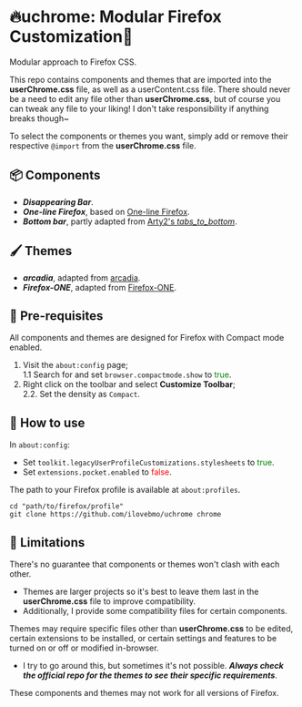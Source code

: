 # 🔥uchrome: Modular Firefox Customization🦊

Modular approach to Firefox CSS.

This repo contains components and themes that are imported into the **userChrome.css** file, as well as a userContent.css file. There should never be a need to edit any file other than **userChrome.css**, but of course you can tweak any file to your liking! I don't take responsibility if anything breaks though~

To select the components or themes you want, simply add or remove their respective `@import` from the **userChrome.css** file.

## 📦 Components

- **_Disappearing Bar_**.
- **_One-line Firefox_**, based on [One-line Firefox](https://github.com/khuedoan/one-line-firefox).
- **_Bottom bar_**, partly adapted from [Arty2's _tabs_to_bottom_](https://github.com/Arty2/userstyles/blob/master/tabs_to_bottom.userchrome.css).

## 🖌️ Themes

- **_arcadia_**, adapted from [arcadia](https://github.com/tyrohellion/arcadia).
- **_Firefox-ONE_**, adapted from [Firefox-ONE](https://github.com/Godiesc/firefox-one).

## 🎒 Pre-requisites

All components and themes are designed for Firefox with Compact mode enabled.

1. Visit the `about:config` page;  
   1.1 Search for and set `browser.compactmode.show` to <font color=green>true</font>.
2. Right click on the toolbar and select **Customize Toolbar**;  
   2.2. Set the density as `Compact`.

## 🔧 How to use

In `about:config`:

- Set `toolkit.legacyUserProfileCustomizations.stylesheets` to <font color=green>true</font>.
- Set `extensions.pocket.enabled` to <font color=red>false</font>.

The path to your Firefox profile is available at `about:profiles`.

```shell
cd "path/to/firefox/profile"
git clone https://github.com/ilovebmo/uchrome chrome
```

## 👹 Limitations

There's no guarantee that components or themes won't clash with each other.

- Themes are larger projects so it's best to leave them last in the **userChrome.css** file to improve compatibility.
- Additionally, I provide some compatibility files for certain components.

Themes may require specific files other than **userChrome.css** to be edited, certain extensions to be installed, or certain settings and features to be turned on or off or modified in-browser.

- I try to go around this, but sometimes it's not possible. **_Always check the official repo for the themes to see their specific requirements_**.

These components and themes may not work for all versions of Firefox.
